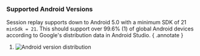 ### Supported Android Versions

Session replay supports down to Android 5.0 with a minimum SDK of 21 `minSdk = 21`. This should support over 99.6% (1) of global Android devices according to Google's distribution data in Android Studio.
{ .annotate }

1. ![Android version distribution](/../assets/images/sdk/android-version-distribution-2023-10-01.png)
